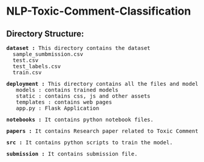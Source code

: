 # NLP-Toxic-Comment-Classification

<h2>Directory Structure:</h1>
<pre>
<b>dataset :</b> This directory contains the dataset
  sample_sumbmission.csv
  test.csv
  test_labels.csv
  train.csv
</pre>
<pre>
<b>deployment :</b> This directory contains all the files and models are used for deployment
   models : contains trained models
   static : contains css, js and other assets
   templates : contains web pages 
   app.py : Flask Application
</pre>
<pre>
<b>notebooks :</b> It contains python notebook files.
</pre>
<pre>
<b>papers :</b> It contains Research paper related to Toxic Comment Classificaion.
</pre>
<pre>
<b>src :</b> It contains python scripts to train the model.
</pre>
<pre>
<b>submission :</b> It contains submission file.
</pre>
